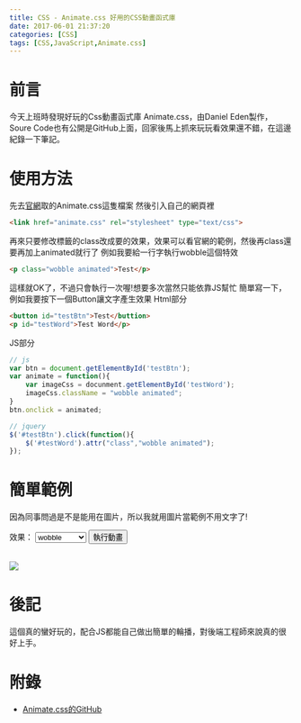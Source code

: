 ```yaml
---
title: CSS - Animate.css 好用的CSS動畫函式庫
date: 2017-06-01 21:37:20
categories: [CSS]
tags: [CSS,JavaScript,Animate.css]
---
```

# 前言
今天上班時發現好玩的Css動畫函式庫 Animate.css，由Daniel Eden製作，Soure Code也有公開是GitHub上面，回家後馬上抓來玩玩看效果還不錯，在這邊紀錄一下筆記。

# 使用方法
先去[官網](https://daneden.github.io/animate.css/)取的Animate.css這隻檔案
然後引入自己的網頁裡
``` html
<link href="animate.css" rel="stylesheet" type="text/css">
```
再來只要修改標籤的class改成要的效果，效果可以看官網的範例，然後再class還要再加上animated就行了
例如我要給一行字執行wobble這個特效
``` html
<p class="wobble animated">Test</p>
```
這樣就OK了，不過只會執行一次喔!想要多次當然只能依靠JS幫忙
簡單寫一下，例如我要按下一個Button讓文字產生效果
Html部分
``` html
<button id="testBtn">Test</buttion>
<p id="testWord">Test Word</p>
```
JS部分
``` javascript
// js
var btn = document.getElementById('testBtn');
var animate = function(){
    var imageCss = docunment.getElementById('testWord');
    imageCss.className = "wobble animated"; 
}
btn.onclick = animated;

// jquery
$('#testBtn').click(function(){
    $('#testWord').attr("class","wobble animated");
});
```

# 簡單範例
因為同事問過是不是能用在圖片，所以我就用圖片當範例不用文字了!

<script src="https://ajax.googleapis.com/ajax/libs/jquery/3.2.1/jquery.min.js"></script>
<link rel="stylesheet" type="text/css" href="animate.css" >

效果：
<select id="selAnime">
    <option value="wobble">wobble</option>
    <option value="fadeInRight">fadeInRight</option>
    <option value="jello">jello</option>
    <option value="hinge">hinge</option>
</select>
<button id="test">執行動畫</button>
<br><br>
<div id="animateTest">
<img src="0001536375.JPG" />
</div>
<script>
$('#test').click(function(){
    $('#animateTest > a > img').attr("class",$('#selAnime').val() + " animated" ).delay(500);
    setTimeout(animateCacel, 1000);
});
function animateCacel()
{
    $('#animateTest > a > img').attr("class", "");
}
</script>

# 後記
這個真的蠻好玩的，配合JS都能自己做出簡單的輪播，對後端工程師來說真的很好上手。

# 附錄
- [Animate.css的GitHub](https://github.com/daneden/animate.css)